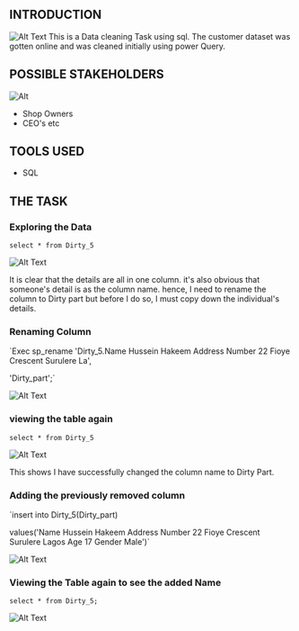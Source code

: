 ## INTRODUCTION

![Alt Text]('')
This is a Data cleaning Task using sql. 
The customer dataset was gotten online and was cleaned initially using power Query.

## POSSIBLE STAKEHOLDERS

![Alt]('')
* Shop Owners
* CEO's etc

## TOOLS USED
* SQL

## THE TASK

### Exploring the Data

`select * from Dirty_5`


![Alt Text]('https://github.com/Mario-Gozie/Customer-Detail-data-Cleaning-and-Viz/blob/main/Images/Screenshot%20(293).png')

It is clear that the details are all in one column. it's also obvious that someone's detail is as the column name.
hence, I need to rename the column to Dirty part but before I do so, I must copy down the individual's details.

### Renaming Column

`Exec sp_rename 'Dirty_5.Name Hussein Hakeem Address Number 22 Fioye Crescent Surulere La', 

'Dirty_part';`

![Alt Text]('https://github.com/Mario-Gozie/Customer-Detail-data-Cleaning-and-Viz/blob/main/Images/Screenshot%20(294).png')

### viewing the table again

`select * from Dirty_5`

![Alt Text]('https://github.com/Mario-Gozie/Customer-Detail-data-Cleaning-and-Viz/blob/main/Images/Screenshot%20(295).png')

This shows I have successfully changed the column name to Dirty Part.

### Adding the previously removed column

`insert into Dirty_5(Dirty_part)

values('Name Hussein Hakeem Address Number 22 Fioye Crescent Surulere Lagos Age 17 Gender Male')`

![Alt Text]('https://github.com/Mario-Gozie/Customer-Detail-data-Cleaning-and-Viz/blob/main/Images/Screenshot%20(296).png')




### Viewing the Table again to see the added Name
`select * from Dirty_5;`


![Alt Text]('https://github.com/Mario-Gozie/Customer-Detail-data-Cleaning-and-Viz/blob/main/Images/Screenshot%20(297).png')
